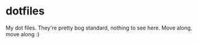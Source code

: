 dotfiles
========

My dot files.  They're pretty bog standard, nothing to see here.  Move along, move along :)